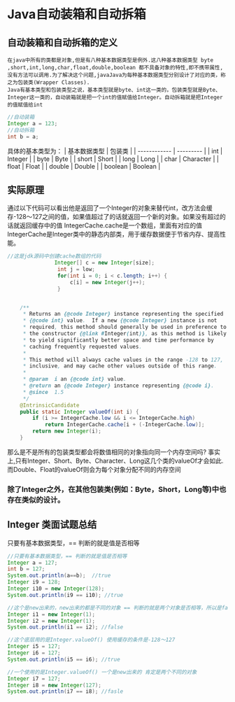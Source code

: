 # Java自动装箱和自动拆箱
## 自动装箱和自动拆箱的定义
	在java中所有的类都是对象,但是有八种基本数据类型是例外.这八种基本数据类型 byte ,short,int,long,char,float,double,boolean 都不具备对象的特性,即不携带属性,没有方法可以调用.为了解决这个问题,javaJava为每种基本数据类型分别设计了对应的类，称之为包装类(Wrapper Classes).
	Java有基本类型和包装类型之说，基本类型就是byte、int这一类的，包装类型就是Byte、Integer这一类的，自动装箱就是把一个int的值赋值给Integer。自动拆箱就是把Integer的值赋值给int


```java
//自动装箱
Integer a = 123;
//自动拆箱
int b = a;
```
具体的基本类型为：
| 基本数据类型 | 包装类    |
| ------------ | --------- |
| int          | Integer   |
| byte         | Byte      |
| short        | Short     |
| long         | Long      |
| char         | Character |
| float        | Float     |
| double       | Double    |
| boolean      | Boolean   |


## 实际原理
通过以下代码可以看出他是返回了一个Integer的对象来替代int，改方法会缓存-128～127之间的值，如果值超过了的话就返回一个新的对象。如果没有超过的话就返回缓存中的值
IntegerCache.cache是一个数组，里面有对应的值
IntegerCache是Integer类中的静态内部类，用于缓存数据便于节省内存、提高性能。
```java
//这是jdk源码中创建cache数组的代码
               Integer[] c = new Integer[size];
                int j = low;
                for(int i = 0; i < c.length; i++) {
                    c[i] = new Integer(j++);
                }
```

```java

    /**
     * Returns an {@code Integer} instance representing the specified
     * {@code int} value.  If a new {@code Integer} instance is not
     * required, this method should generally be used in preference to
     * the constructor {@link #Integer(int)}, as this method is likely
     * to yield significantly better space and time performance by
     * caching frequently requested values.
     *
     * This method will always cache values in the range -128 to 127,
     * inclusive, and may cache other values outside of this range.
     *
     * @param  i an {@code int} value.
     * @return an {@code Integer} instance representing {@code i}.
     * @since  1.5
     */
    @IntrinsicCandidate
    public static Integer valueOf(int i) {
        if (i >= IntegerCache.low && i <= IntegerCache.high)
            return IntegerCache.cache[i + (-IntegerCache.low)];
        return new Integer(i);
    }
```
那么是不是所有的包装类型都会将数值相同的对象指向同一个内存空间吗?
事实上,只有Integer、Short、Byte、Character、Long这几个类的valueOf才会如此.
而Double、Float的valueOf则会为每个对象分配不同的内存空间

### 除了Integer之外，在其他包装类(例如：Byte，Short，Long等)中也存在类似的设计。



## Integer 类面试题总结

只要有基本数据类型，== 判断的就是值是否相等

```java
//只要有基本数据类型，== 判断的就是值是否相等
Integer a = 127;
int b = 127;
System.out.println(a==b);  //true
Integer i9 = 128; 
Integer i10 = new Integer(128);
System.out.println(i9 == i10); //true

//这个是new出来的，new出来的都是不同的对象 == 判断的就是两个对象是否相等，所以是fasle
Integer i1 = new Integer(1);
Integer i2 = new Integer(1);
System.out.println(i1 == i2); //false  

//这个底层用的是Integer.valueOf() 使用缓存的条件是-128～127 
Integer i5 = 127; 
Integer i6 = 127;
System.out.println(i5 == i6); //true

//一个使用的是Integer.valueOf() 一个是new出来的 肯定是两个不同的对象
Integer i7 = 127; 
Integer i8 = new Integer(127);
System.out.println(i7 == i8); //fasle


```

